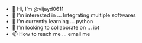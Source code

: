 - 👋 Hi, I’m @vijayd0611
- 👀 I’m interested in ... Integrating multiple softwares
- 🌱 I’m currently learning ... python
- 💞️ I’m looking to collaborate on ... iot
- 📫 How to reach me ... email me

<!---
vijayd0611/vijayd0611 is a ✨ special ✨ repository because its `README.md` (this file) appears on your GitHub profile.
You can click the Preview link to take a look at your changes.
--->
